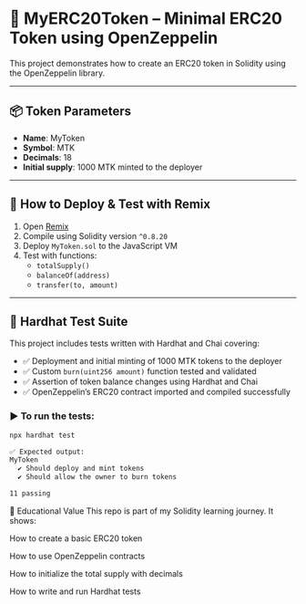 # 🚀 MyERC20Token – Minimal ERC20 Token using OpenZeppelin

This project demonstrates how to create an ERC20 token in Solidity using the OpenZeppelin library.

---

## 📦 Token Parameters

- **Name**: MyToken  
- **Symbol**: MTK  
- **Decimals**: 18  
- **Initial supply**: 1000 MTK minted to the deployer  

---

## 🔧 How to Deploy & Test with Remix

1. Open [Remix](https://remix.ethereum.org)
2. Compile using Solidity version `^0.8.20`
3. Deploy `MyToken.sol` to the JavaScript VM
4. Test with functions:
   - `totalSupply()`
   - `balanceOf(address)`
   - `transfer(to, amount)`

---

## 🧪 Hardhat Test Suite

This project includes tests written with Hardhat and Chai covering:

- ✅ Deployment and initial minting of 1000 MTK tokens to the deployer  
- ✅ Custom `burn(uint256 amount)` function tested and validated  
- ✅ Assertion of token balance changes using Hardhat and Chai  
- ✅ OpenZeppelin’s ERC20 contract imported and compiled successfully  

### ▶ To run the tests:

```bash
npx hardhat test

✅ Expected output:
MyToken
  ✔ Should deploy and mint tokens
  ✔ Should allow the owner to burn tokens

11 passing
```

🧠 Educational Value
This repo is part of my Solidity learning journey. It shows:

How to create a basic ERC20 token

How to use OpenZeppelin contracts

How to initialize the total supply with decimals

How to write and run Hardhat tests

